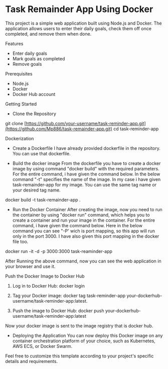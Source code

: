 # Task Remainder App Using Docker

This project is a simple web application built using Node.js and Docker. The application allows users to enter their daily goals, check them off once completed, and remove them when done.

Features
- Enter daily goals
- Mark goals as completed
- Remove goals

Prerequisites
- Node.js
- Docker
- Docker Hub account

Getting Started
- Clone the Repository

git clone [https://github.com/your-username/task-reminder-app.git](https://github.com/Mp886/task-remainder-app.git)
cd task-reminder-app

Dockerization
- Create a Dockerfile
I have already provided dockerfile in the repository. You can use that dockerfile. 

- Build the docker image
From the dockerfile you have to create a docker image by using command "docker build" with the required parameters. For the entire command, i have given the command below. In the below command "-t" specifies the name of the image. In my case i have given task-remainder-app for my image. You can use the same tag name or your desired tag name.

docker build -t task-remainder-app .

- Run the Docker Container
After creating the image, now you need to run the container by using "docker run" command, which helps you to create a container and run your image in the container. For the entire command, i have given the command below. Here in the below command you can see "-P' wich is port mapping, so this app will run only in the port 3000. I have also given this port mapping in the docker file too.

docker run -it -d -p 3000:3000 task-reaminder-app

After Running the above command, now you can see the web application in your browser and use it. 

Push the Docker Image to Docker Hub

1) Log in to Docker Hub:
docker login

2) Tag your Docker image:
docker tag task-reminder-app your-dockerhub-username/task-reminder-app:latest.

4) Push the image to Docker Hub:
docker push your-dockerhub-username/task-reminder-app:latest

Now your docker image is sent to the image registry that is docker hub.

- Deploying the Application
You can now deploy this Docker image on any container orchestration platform of your choice, such as Kubernetes, AWS ECS, or Docker Swarm.

Feel free to customize this template according to your project's specific details and requirements.

